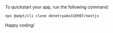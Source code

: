 To quickstart your app, run the following command: 

```bash
npx @ampt/cli clone denetryake316987/nextjs
```

Happy coding!